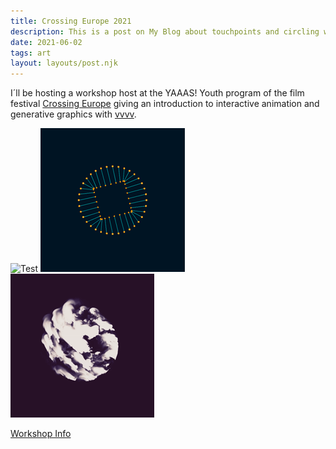 ```yaml
---
title: Crossing Europe 2021
description: This is a post on My Blog about touchpoints and circling wagons.
date: 2021-06-02
tags: art
layout: layouts/post.njk
---
```


I´ll be hosting a workshop host at the YAAAS! Youth program of the film festival [Crossing Europe](https://www.crossingeurope.at/) giving an introduction to interactive animation and generative graphics with [vvvv](https://visualprogramming.net/).


![Test](posts/1614844076108.gif "Optional title")
![Test2](posts/1614844076120.gif "Optional title")
![Test3](posts/1614844076123.gif "Optional title")

[Workshop Info](https://www.crossingeurope.at/programm/yaaas_jugendschiene/yaaas_workshoprally)
